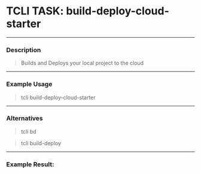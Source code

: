 # TCLI TASK: build-deploy-cloud-starter

---
### Description
> Builds and Deploys your local project to the cloud

---
### Example Usage
> tcli build-deploy-cloud-starter

---
### Alternatives
> tcli bd

> tcli build-deploy


---
### Example Result:
